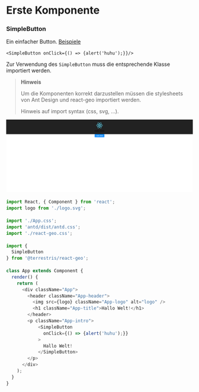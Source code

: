 # Erste Komponente

### SimpleButton

Ein einfacher Button. [Beispiele](https://terrestris.github.io/react-geo/examples/Button/SimpleButton/SimpleButton.example.html)


```
<SimpleButton onClick={() => {alert('huhu');}}/>
```

Zur Verwendung des `SimpleButton` muss die entsprechende Klasse importiert werden.

> **Hinweis**
>
> Um die Komponenten korrekt darzustellen müssen die stylesheets von Ant Design und react-geo importiert werden.
>
> Hinweis auf import syntax (css, svg, …).


[![](../screenshots/hallo_welt_button.png)](../screenshots/hallo_welt_button.png)


```javascript
import React, { Component } from 'react';
import logo from './logo.svg';

import './App.css';
import 'antd/dist/antd.css';
import './react-geo.css';

import {
  SimpleButton
} from '@terrestris/react-geo';

class App extends Component {
  render() {
    return (
      <div className="App">
        <header className="App-header">
          <img src={logo} className="App-logo" alt="logo" />
          <h1 className="App-title">Hallo Welt!</h1>
        </header>
        <p className="App-intro">
            <SimpleButton
              onClick={() => {alert('huhu');}}
            >
              Hallo Welt!
            </SimpleButton>
        </p>
      </div>
    );
  }
}
```
